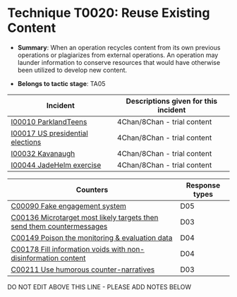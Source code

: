 # Technique T0020: Reuse Existing Content

* **Summary**: When an operation recycles content from its own previous  operations or plagiarizes from external operations. An operation may launder information to  conserve resources that would have otherwise been utilized to develop new content. 

* **Belongs to tactic stage**: TA05


| Incident | Descriptions given for this incident |
| -------- | -------------------- |
| [I00010 ParklandTeens](../generated_pages/incidents/I00010.md) | 4Chan/8Chan - trial content |
| [I00017 US presidential elections](../generated_pages/incidents/I00017.md) | 4Chan/8Chan - trial content |
| [I00032 Kavanaugh](../generated_pages/incidents/I00032.md) | 4Chan/8Chan - trial content |
| [I00044 JadeHelm exercise](../generated_pages/incidents/I00044.md) | 4Chan/8Chan - trial content |



| Counters | Response types |
| -------- | -------------- |
| [C00090 Fake engagement system](../generated_pages/counters/C00090.md) | D05 |
| [C00136 Microtarget most likely targets then send them countermessages](../generated_pages/counters/C00136.md) | D03 |
| [C00149 Poison the monitoring & evaluation data](../generated_pages/counters/C00149.md) | D04 |
| [C00178 Fill information voids with non-disinformation content](../generated_pages/counters/C00178.md) | D04 |
| [C00211 Use humorous counter-narratives](../generated_pages/counters/C00211.md) | D03 |


DO NOT EDIT ABOVE THIS LINE - PLEASE ADD NOTES BELOW
